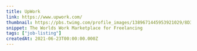 ```yaml
---
title: UpWork
link: https://www.upwork.com/
thumbnail: https://pbs.twimg.com/profile_images/1389671445953921029/8D3jABqV_400x400.jpg
snippet: The Worlds Work Marketplace for Freelancing
tags: ["job-listing"]
createdAt: 2021-06-23T00:00:00.000Z
---
```

